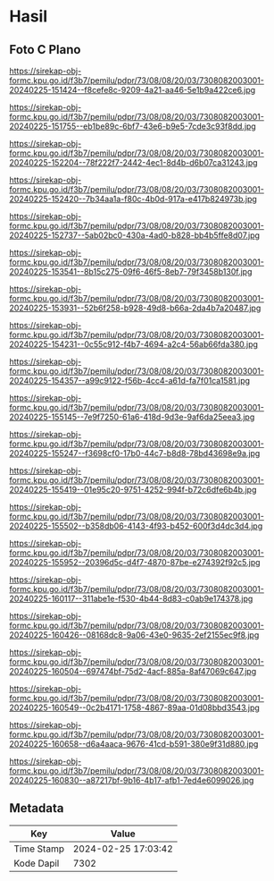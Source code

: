 # Hasil

## Foto C Plano

https://sirekap-obj-formc.kpu.go.id/f3b7/pemilu/pdpr/73/08/08/20/03/7308082003001-20240225-151424--f8cefe8c-9209-4a21-aa46-5e1b9a422ce6.jpg

https://sirekap-obj-formc.kpu.go.id/f3b7/pemilu/pdpr/73/08/08/20/03/7308082003001-20240225-151755--eb1be89c-6bf7-43e6-b9e5-7cde3c93f8dd.jpg

https://sirekap-obj-formc.kpu.go.id/f3b7/pemilu/pdpr/73/08/08/20/03/7308082003001-20240225-152204--78f222f7-2442-4ec1-8d4b-d6b07ca31243.jpg

https://sirekap-obj-formc.kpu.go.id/f3b7/pemilu/pdpr/73/08/08/20/03/7308082003001-20240225-152420--7b34aa1a-f80c-4b0d-917a-e417b824973b.jpg

https://sirekap-obj-formc.kpu.go.id/f3b7/pemilu/pdpr/73/08/08/20/03/7308082003001-20240225-152737--5ab02bc0-430a-4ad0-b828-bb4b5ffe8d07.jpg

https://sirekap-obj-formc.kpu.go.id/f3b7/pemilu/pdpr/73/08/08/20/03/7308082003001-20240225-153541--8b15c275-09f6-46f5-8eb7-79f3458b130f.jpg

https://sirekap-obj-formc.kpu.go.id/f3b7/pemilu/pdpr/73/08/08/20/03/7308082003001-20240225-153931--52b6f258-b928-49d8-b66a-2da4b7a20487.jpg

https://sirekap-obj-formc.kpu.go.id/f3b7/pemilu/pdpr/73/08/08/20/03/7308082003001-20240225-154231--0c55c912-f4b7-4694-a2c4-56ab66fda380.jpg

https://sirekap-obj-formc.kpu.go.id/f3b7/pemilu/pdpr/73/08/08/20/03/7308082003001-20240225-154357--a99c9122-f56b-4cc4-a61d-fa7f01ca1581.jpg

https://sirekap-obj-formc.kpu.go.id/f3b7/pemilu/pdpr/73/08/08/20/03/7308082003001-20240225-155145--7e9f7250-61a6-418d-9d3e-9af6da25eea3.jpg

https://sirekap-obj-formc.kpu.go.id/f3b7/pemilu/pdpr/73/08/08/20/03/7308082003001-20240225-155247--f3698cf0-17b0-44c7-b8d8-78bd43698e9a.jpg

https://sirekap-obj-formc.kpu.go.id/f3b7/pemilu/pdpr/73/08/08/20/03/7308082003001-20240225-155419--01e95c20-9751-4252-994f-b72c6dfe6b4b.jpg

https://sirekap-obj-formc.kpu.go.id/f3b7/pemilu/pdpr/73/08/08/20/03/7308082003001-20240225-155502--b358db06-4143-4f93-b452-600f3d4dc3d4.jpg

https://sirekap-obj-formc.kpu.go.id/f3b7/pemilu/pdpr/73/08/08/20/03/7308082003001-20240225-155952--20396d5c-d4f7-4870-87be-e274392f92c5.jpg

https://sirekap-obj-formc.kpu.go.id/f3b7/pemilu/pdpr/73/08/08/20/03/7308082003001-20240225-160117--311abe1e-f530-4b44-8d83-c0ab9e174378.jpg

https://sirekap-obj-formc.kpu.go.id/f3b7/pemilu/pdpr/73/08/08/20/03/7308082003001-20240225-160426--08168dc8-9a06-43e0-9635-2ef2155ec9f8.jpg

https://sirekap-obj-formc.kpu.go.id/f3b7/pemilu/pdpr/73/08/08/20/03/7308082003001-20240225-160504--697474bf-75d2-4acf-885a-8af47069c647.jpg

https://sirekap-obj-formc.kpu.go.id/f3b7/pemilu/pdpr/73/08/08/20/03/7308082003001-20240225-160549--0c2b4171-1758-4867-89aa-01d08bbd3543.jpg

https://sirekap-obj-formc.kpu.go.id/f3b7/pemilu/pdpr/73/08/08/20/03/7308082003001-20240225-160658--d6a4aaca-9676-41cd-b591-380e9f31d880.jpg

https://sirekap-obj-formc.kpu.go.id/f3b7/pemilu/pdpr/73/08/08/20/03/7308082003001-20240225-160830--a87217bf-9b16-4b17-afb1-7ed4e6099026.jpg


## Metadata

| Key        | Value               |
| ---------- | ------------------- |
| Time Stamp | 2024-02-25 17:03:42 |
| Kode Dapil | 7302                |




